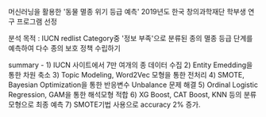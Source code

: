 머신러닝을 활용한 '동물 멸종 위기 등급 예측'
2019년도 한국 창의과학재단 학부생 연구 프로그램 선정


분석 목적 : IUCN redlist Category중 '정보 부족'으로 분류된 종의 멸종 등급 단계를 예측하여 다수 종의 보호 정책 수립하기

summary - 1) IUCN 사이트에서 7만 여개의 종 데이터 수집
          2) Entity Emedding을 통한 차원 축소
          3) Topic Modeling, Word2Vec 모형을 통한 전처리
          4) SMOTE, Bayesian Optimization을 통한 반응변수 Unbalance 문제 해결
          5) Ordinal Logistic Regression, GAM을 통한 해석모형 적합
          6) XG Boost, CAT Boost, KNN 등의 분류모형으로 최종 예측
          7) SMOTE기법 사용으로 accuracy 2% 증가. 
          
          
